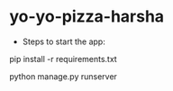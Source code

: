 # yo-yo-pizza-harsha

* Steps to start the app:

 pip install -r requirements.txt

 python manage.py runserver
